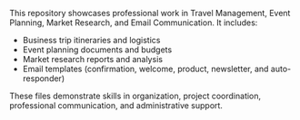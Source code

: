 This repository showcases professional work in Travel Management, Event Planning, Market Research, and Email Communication. 
It includes:
- Business trip itineraries and logistics
- Event planning documents and budgets
- Market research reports and analysis
- Email templates (confirmation, welcome, product, newsletter, and auto-responder)

These files demonstrate skills in organization, project coordination, professional communication, and administrative support.
